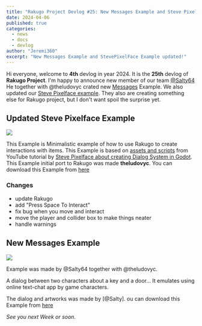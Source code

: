 ```yaml
---
title: "Rakugo Project Devlog #25: New Messages Example and Steve Pixelface Example updated!"
date: 2024-04-06
published: true
categories:
  - news
  - docs
  - devlog
author: "Jeremi360"
excerpt: "New Messages Example and StevePixelFace Example updated!"
---
```


Hi everyone, welcome to **4th** devlog in year 2024.
It is the **25th** devlog of **Rakugo Project**.
I'm happy to announce new member of our team [@Salty64]
He together with @theludovyc crated new [Messages](#new-messages-example) Example.
We also updated our [Steve Pixelface example](#updated-steve-pixelface-example).
They also are creating something else for Rakugo project, but I don't want spoil the surprise yet. 

## Updated Steve Pixelface Example

![](https://github.com/rakugoteam/RDS-Examples/raw/godot-4/stevepixelface_dialog_system/stevepixelface_dialog_system.png)

This Example is Minimalistic example of how to use Rakugo to create interactions with items.
This Example is based on [assets and scripts] from YouTube tutorial by
 [Steve Pixelface about creating Dialog System in Godot].
This Example initial port to Rakugo was made **theludovyc**.
You can download this Example from [here](https://github.com/rakugoteam/Examples/releases/tag/steve-pixelface-2.3)

### Changes

- update Rakugo
- add "Press Space To Interact"
- fix bug when you move and interact
- move the player and collider box to make things neater
- handle warnings

## New Messages Example

![](https://github.com/rakugoteam/Examples/raw/godot-4/Messages/Messages.png)

Example was made by @Salty64 together with @theludovyc.

A dialog between two characters about a key and a door...
It emulates using online text-chat app by game characters.

The dialog and artworks was made by [@Salty].
ou can download this Example from [here](https://github.com/rakugoteam/Examples/releases/tag/messages-1.0)

_See you next Week or soon._

[@Salty64]:https://github.com/salty64
[assets and scripts]:https://github.com/stevepixelface/dialog-system
[Steve Pixelface about creating Dialog System in Godot]:https://www.youtube.com/watch?v=Ur9j3c5_of0